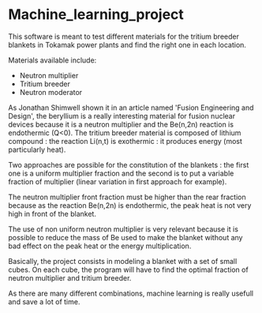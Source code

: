 # Machine_learning_project

This software is meant to test different materials for the tritium breeder blankets in Tokamak power plants and find the right one in each location.

Materials available include:
- Neutron multiplier
- Tritium breeder
- Neutron moderator

As Jonathan Shimwell shown it in an article named 'Fusion Engineering and Design', the beryllium is a really interesting material for fusion nuclear devices because it is a neutron multiplier and the Be(n,2n) reaction is endothermic (Q<0). The tritium breeder material is composed of lithium compound  : the reaction Li(n,t) is exothermic : it produces energy (most particularly heat). 

Two approaches are possible for the constitution of the blankets : the first one is a uniform multiplier fraction and the second is to put a variable fraction of multiplier (linear variation in first approach for example).  

The neutron multiplier front fraction must be higher than the rear fraction because as the reaction Be(n,2n) is endothermic, the peak heat is not very high in front of the blanket.

The use of non uniform neutron multiplier is very relevant because it is possible to reduce the mass of Be used to make the blanket without any bad effect on the peak heat or the energy multiplication. 

Basically, the project consists in modeling a blanket with a set of small cubes. On each cube, the program will have to find the optimal fraction of neutron multiplier and tritium breeder. 

As there are many different combinations, machine learning is really usefull and save a lot of time.